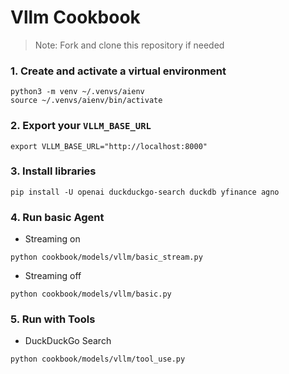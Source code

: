 # Vllm Cookbook

> Note: Fork and clone this repository if needed

### 1. Create and activate a virtual environment

```shell
python3 -m venv ~/.venvs/aienv
source ~/.venvs/aienv/bin/activate
```

### 2. Export your `VLLM_BASE_URL`

```shell
export VLLM_BASE_URL="http://localhost:8000"
```

### 3. Install libraries

```shell
pip install -U openai duckduckgo-search duckdb yfinance agno
```

### 4. Run basic Agent

- Streaming on

```shell
python cookbook/models/vllm/basic_stream.py
```

- Streaming off

```shell
python cookbook/models/vllm/basic.py
```

### 5. Run with Tools

- DuckDuckGo Search

```shell
python cookbook/models/vllm/tool_use.py
```
